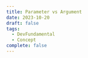 ```yaml
---
title: Parameter vs Argument
date: 2023-10-20
draft: false
tags:
  - DevFundamental
  - Concept
complete: false
---
```

